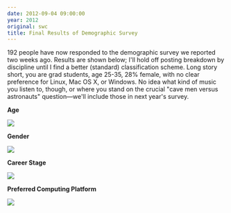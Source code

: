 ```yaml
---
date: 2012-09-04 09:00:00
year: 2012
original: swc
title: Final Results of Demographic Survey
---
```

<p>192 people have now responded to the demographic survey we reported two weeks ago. Results are shown below; I'll hold off posting breakdown by discipline until I find a better (standard) classification scheme. Long story short, you are grad students, age 25-35, 28% female, with no clear preference for Linux, Mac OS X, or Windows. No idea what kind of music you listen to, though, or where you stand on the crucial "cave men versus astronauts" question&mdash;we'll include those in next year's survey.</p>
<p><strong>Age</strong></p>
<p><img src="{{site.github.url}}/files/2012/09/thumb-age.png" /></p>
<p><strong>Gender</strong></p>
<p><img src="{{site.github.url}}/files/2012/09/thumb-gender.png" /></p>
<p><strong>Career Stage</strong></p>
<p><img src="{{site.github.url}}/files/2012/09/thumb-career.png" /></p>
<p><strong>Preferred Computing Platform</strong></p>
<p><img src="{{site.github.url}}/files/2012/09/thumb-platform.png" /></p>
